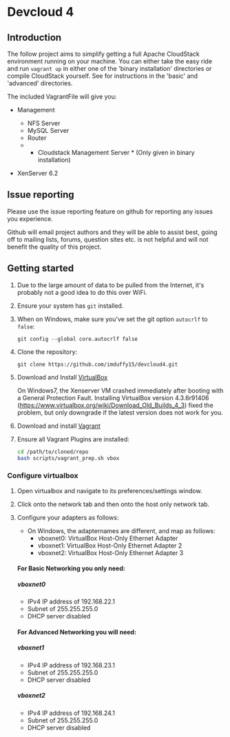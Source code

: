 # Devcloud 4

## Introduction

The follow project aims to simplify getting a full Apache CloudStack environment running on your machine. You can either take the easy ride and run `vagrant up` in either one of the 'binary installation' directories or compile CloudStack yourself. See for instructions in the 'basic' and 'advanced' directories.

The included VagrantFile will give you:

 - Management
     - NFS Server
     - MySQL Server
     - Router
     - * Cloudstack Management Server * (Only given in binary installation)

 - XenServer 6.2

## Issue reporting

Please use the issue reporting feature on github for reporting any issues you experience.

Github will email project authors and they will be able to assist best, going off to mailing lists, forums, question sites etc. is not helpful and will not benefit the quality of this project.

## Getting started

1. Due to the large amount of data to be pulled from the Internet, it's probably not a good idea to do this over WiFi.

1. Ensure your system has `git` installed.

1. When on Windows, make sure you've set the git option `autocrlf` to `false`:

      ```
      git config --global core.autocrlf false
      ```

1. Clone the repository:

	```
	git clone https://github.com/imduffy15/devcloud4.git
	```

1. Download and Install [VirtualBox](https://www.virtualbox.org/wiki/Downloads)
   
   On Windows7, the Xenserver VM crashed immediately after booting with a General Protection Fault. 
   Installing VirtualBox version 4.3.6r91406 (https://www.virtualbox.org/wiki/Download_Old_Builds_4_3) fixed the problem, but only downgrade if the latest version does not work for you.
 
1. Download and install [Vagrant](https://www.vagrantup.com/downloads.html)

1. Ensure all Vagrant Plugins are installed:

	```bash
	cd /path/to/cloned/repo
	bash scripts/vagrant_prep.sh vbox
	```
### Configure virtualbox

1. Open virtualbox and navigate to its preferences/settings window. 

1. Click onto the network tab and then onto the host only network tab. 

1. Configure your adapters as follows:

   - On Windows, the adapternames are different, and map as follows:
     - vboxnet0: VirtualBox Host-Only Ethernet Adapter
     - vboxnet1: VirtualBox Host-Only Ethernet Adapter 2
     - vboxnet2: VirtualBox Host-Only Ethernet Adapter 3
    
    #### For Basic Networking you only need:

    ##### vboxnet0
    - IPv4 IP address of 192.168.22.1
    - Subnet of 255.255.255.0
    - DHCP server disabled
    
    #### For Advanced Networking you will need:
    
    
    
    ##### vboxnet1
    - IPv4 IP address of 192.168.23.1
    - Subnet of 255.255.255.0
    - DHCP server disabled
    
    
    
    ##### vboxnet2
    - IPv4 IP address of 192.168.24.1
    - Subnet of 255.255.255.0
    - DHCP server disabled
    
    
